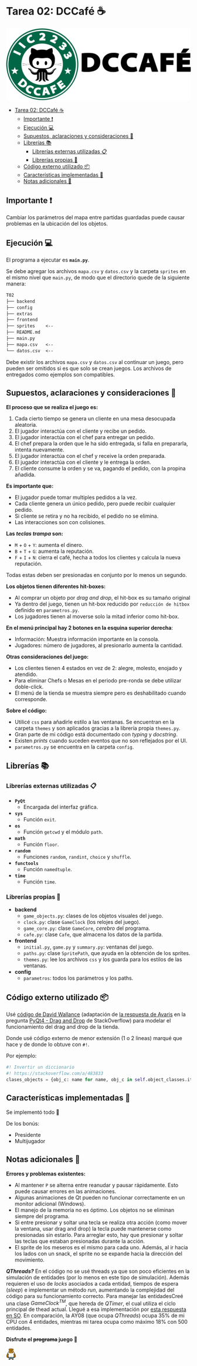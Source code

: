 # Tarea 02: DCCafé :coffee:

![logo](extras/readme.png)

- [Tarea 02: DCCafé :coffee:](#tarea-02-dccafé-️)
  - [Importante :heavy_exclamation_mark:](#importante-️)
  - [Ejecución :computer:](#ejecución-)
  - [Supuestos, aclaraciones y consideraciones :thinking:](#supuestos-aclaraciones-y-consideraciones-)
  - [Librerías :books:](#librerías-)
    - [Librerías externas utilizadas :clipboard:](#librerías-externas-utilizadas-)
    - [Librerías propias :pencil:](#librerías-propias-)
  - [Código externo utilizado :package:](#código-externo-utilizado-)
  - [Características implementadas :wrench:](#características-implementadas-)
  - [Notas adicionales :moyai:](#notas-adicionales-)

## Importante :heavy_exclamation_mark:

Cambiar los parámetros del mapa entre partidas guardadas puede causar problemas en la
ubicación del los objetos.

## Ejecución :computer:

El programa a ejecutar es **`main.py`**.

Se debe agregar los archivos `mapa.csv` y `datos.csv` y la carpeta `sprites` en el
mismo nivel que `main.py`, de modo que el directorio quede de la siguiente manera:

```txt
T02
├── backend
├── config
├── extras
├── frontend
├── sprites    <--
├── README.md
├── main.py
├── mapa.csv   <--
└── datos.csv  <--
```

Debe existir los archivos `mapa.csv` y `datos.csv` al continuar un juego, pero
pueden ser omitidos si es que solo se crean juegos. Los archivos de entregados
como ejemplos son compatibles.

## Supuestos, aclaraciones y consideraciones :thinking:

**El proceso que se realiza el juego es:**

1. Cada cierto tiempo se genera un cliente en una mesa desocupada aleatoria.
2. El jugador interactúa con el cliente y recibe un pedido.
3. El jugador interactúa con el chef para entregar un pedido.
4. El chef prepara la orden que le ha sido entregada, si falla en prepararla, intenta nuevamente.
5. El jugador interactúa con el chef y receive la orden preparada.
6. El jugador interactúa con el cliente y le entrega la orden.
7. El cliente consume la orden y se va, pagando el pedido, con la propina añadida.

**Es importante que:**

- El jugador puede tomar multiples pedidos a la vez.
- Cada cliente genera un único pedido, pero puede recibir cualquier pedido.
- Si cliente se retira y no ha recibido, el pedido no se elimina.
- Las interacciones son con colisiones.

**Las _teclas trampa_ son:**

- `M` + `O` + `Y`: aumenta el dinero.
- `B` + `T` + `G`: aumenta la reputación.
- `F` + `I` + `N`: cierra el café, hecha a todos los clientes y calcula la nueva reputación.

Todas estas deben ser presionadas en conjunto por lo menos un segundo.

**Los objetos tienen diferentes hit-boxes:**

- Al comprar un objeto por _drag and drop_, el hit-box es su tamaño original
- Ya dentro del juego, tienen un hit-box reducido por `reducción de hitbox` definido en `parametros.py`.
- Los jugadores tienen al moverse solo la mitad inferior como hit-box.

**En el menú principal hay 2 botones en la esquina superior derecha**:

- Información: Muestra información importante en la consola.
- Jugadores: número de jugadores, al presionarlo aumenta la cantidad.

**Otras consideraciones del juego:**

- Los clientes tienen 4 estados en vez de 2: alegre, molesto, enojado y atendido.
- Para eliminar Chefs o Mesas en el periodo pre-ronda se debe utilizar doble-click.
- El menú de la tienda se muestra siempre pero es deshabilitado cuando corresponde.

**Sobre el código:**

- Utilicé `css` para añadirle estilo a las ventanas. Se encuentran en la carpeta `themes`
y son aplicados gracias a la librería propia `themes.py`.
- Gran parte de mi código está documentado con _typing_ y _docstring_.
- Existen _prints_ cuando suceden eventos que no son reflejados por el UI.
- `parametros.py` se encuentra en la carpeta `config`.

## Librerías :books:

### Librerías externas utilizadas :clipboard:

- **`PyQt`**
  - Encargada del interfaz gráfica.
- **`sys`**
  - Función `exit`.
- **`os`**
  - Función `getcwd` y el módulo `path`.
- **`math`**
  - Función `floor`.
- **`random`**
  - Funciones `random`, `randint`, `choice` y `shuffle`.
- **`functools`**
  - Función `namedtuple`.
- **`time`**
  - Función `time`.

### Librerías propias :pencil:

- **backend**
  - `game_objects.py`: clases de los objetos visuales del juego.
  - `clock.py`: clase `GameClock` (los relojes del juego).
  - `game_core.py`: clase `GameCore`, _cerebro_ del programa.
  - `cafe.py`: clase `Cafe`, que almacena los datos de la partida.
- **frontend**
  - `initial.py`, `game.py` y `summary.py`: ventanas del juego.
  - `paths.py`: clase `SpritePath`, que ayuda en la obtención de los sprites.
  - `themes.py`: lee los archivos `css` y los guarda para los estilos de las ventanas.
- **config**
  - `parametros`: todos los parámetros y los paths.

## Código externo utilizado :package:

Usé [código de David Wallance](https://stackoverflow.com/a/48203489)
(adaptación de [la respuesta de Avaris](https://stackoverflow.com/a/14410888) en
la pregunta [PyQt4 - Drag and Drop](https://stackoverflow.com/q/14395799)
de StackOverflow) para modelar el funcionamiento del drag and drop de la tienda.

Donde usé código externo de menor extensión (1 o 2 lineas) marqué que hace y de donde lo obtuve con `#!`.

Por ejemplo:

```python
#! Invertir un diccionario
#! https://stackoverflow.com/a/483833
clases_objects = {obj_c: name for name, obj_c in self.object_classes.items()}
```

## Características implementadas :wrench:

Se implementó todo :tada:

De los bonús:

- Presidente
- Multijugador

## Notas adicionales :moyai:

**Errores y problemas existentes:**

- Al mantener `P` se alterna entre reanudar y pausar rápidamente. Esto puede causar errores
en las animaciones.
- Algunas animaciones de Qt pueden no funcionar correctamente en un monitor adicional (Windows).
- El manejo de la memoria no es óptimo. Los objetos no se eliminan siempre del programa.
- Si entre presionar y soltar una tecla se realiza otra acción (como mover la ventana, usar drag and drop)
la tecla puede mantenerse como presionadas sin estarlo. Para arreglar esto, hay que presionar y soltar
las teclas que estaban presionadas durante la acción.
- El sprite de los meseros es el mismo para cada uno. Además, al ir hacia los lados con un
snack, el sprite no se expande hacia la dirección  del movimiento.

_**QThreads?**_ En el código no se usé threads ya que son poco
eficientes en la simulación de entidades (por lo menos en este tipo
de simulación). Además requieren el uso de _locks_ asociados a cada
entidad, tiempos de espera (_sleep_) e implementar un método _run_,
aumentando la complejidad del código para su funcionamiento correcto.
Para manejar las entidadesCreé una clase _GameClock<sup>TM</sup>_,
que hereda de _QTimer_, el cual utiliza el ciclo principal de thead
actual. Llegué a esa implementación por
[esta respuesta en SO](https://stackoverflow.com/a/42311174).
En comparación, la AY08 (que ocupa _QThreads_) ocupa 35% de mi CPU
con 4 entidades, mientras mi tarea ocupa como máximo 18% con
500 entidades.

**Disfrute el ~~programa~~ juego :tada:**

![oso](extras/oso.png)
